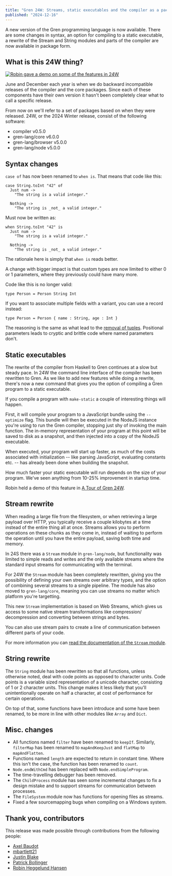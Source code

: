 ```yaml
---
title: "Gren 24W: Streams, static executables and the compiler as a package"
published: "2024-12-16"
---
```


A new version of the Gren programming language is now available. There are some changes in syntax, an option for compiling to a static executable, a rewrite of the Stream and String modules and parts of the compiler are now available in package form.

## What is this 24W thing?

[![Robin gave a demo on some of the features in 24W](https://img.youtube.com/vi/eNx-2jSbejI/0.jpg)](https://www.youtube.com/watch?v=eNx-2jSbejI)

June and December each year is when we do backward incompatible releases of the compiler and the core packages. Since each of these components have their own version
it hasn't been completely clear what to call a specific release.

From now on we'll refer to a set of packages based on when they were released. 24W, or the 2024 Winter release, consist of the following software:

* compiler v0.5.0
* gren-lang/core v6.0.0
* gren-lang/browser v5.0.0
* gren-lang/node v5.0.0

## Syntax changes

`case of` has now been renamed to `when is`. That means that code like this:

```gren
case String.toInt "42" of
  Just num ->
    "The string is a valid integer."

  Nothing ->
    "The string is _not_ a valid integer."
```

Must now be written as:

```gren
when String.toInt "42" is
  Just num ->
    "The string is a valid integer."

  Nothing ->
    "The string is _not_ a valid integer."
```

The rationale here is simply that `when is` reads better.

A change with bigger impact is that custom types are now limited to either 0 or 1 parameters, where they previously could have many more.

Code like this is no longer valid:

```gren
type Person = Person String Int
```

If you want to associate multiple fields with a variant, you can use a record instead:

```gren
type Person = Person { name : String, age : Int }
```

The reasoning is the same as what lead to the [removal of tuples](https://youtu.be/Sl9HHo1qDk0?si=wiJjSEMyl0f6HqTn). Positional parameters
leads to cryptic and brittle code where named parameters don't.

## Static executables

The rewrite of the compiler from Haskell to Gren continues at a slow but steady pace. In 24W the command line interface
of the compiler has been rewritten to Gren. As we like to add new features while doing a rewrite, there's now a new command that gives you the
option of compiling a Gren program to a static executable.

If you compile a program with `make-static` a couple of interesting things will happen.

First, it will compile your program to a JavaScript bundle using the `--optimize` flag. This bundle will then be executed in the NodeJS
instance you're using to run the Gren compiler, stopping just shy of invoking the main function. The in-memory representation of your
program at this point will be saved to disk as a snapshot, and then injected into a copy of the NodeJS executable.

When executed, your program will start up faster, as much of the costs associated with initialization -- like parsing
JavaScript, evaluating constants etc. -- has already been done when building the snapshot.

How much faster your static executable will run depends on the size of your program. We've seen anything from 10-25% improvement in startup time.

Robin held a demo of this feature in [A Tour of Gren 24W](https://www.youtube.com/watch?v=eNx-2jSbejI&t=1080s).

## Stream rewrite

When reading a large file from the filesystem, or when retrieving a large payload over HTTP, you typically receive a couple kilobytes at a time instead of the entire thing all at once.
Streams allows you to perform operations on these chunks as they come in, instead of waiting to perform the operation until you have the entire payload, saving both time and memory.

In 24S there was a `Stream` module in `gren-lang/node`, but functionality was limited to simple reads and writes and the only available streams where the standard input streams for communicating with the terminal.

For 24W the `Stream` module has been completely rewritten, giving you the possibility of defining your own streams over arbitrary types, and the option of combining several streams to a single pipeline.
The module has also moved to `gren-lang/core`, meaning you can use streams no matter which platform you're targetting.

This new `Stream` implementation is based on Web Streams, which gives us access to some native stream transformations like compression/
decompression and converting between strings and bytes.

You can also use stream pairs to create a line of communication between different parts of your code.

For more information you can [read the documentation of the `Stream` module](https://packages.gren-lang.org/package/gren-lang/core/version/6.0.0/module/Stream).

## String rewrite

The `String` module has been rewritten so that all functions, unless otherwise noted, deal with code points as opposed
to character units. Code points is a variable sized representation of a unicode character, consisting of 1 or 2 character units.
This change makes it less likely that you'll unintentionally operate on half a character, at cost of performance for certain
operations.

On top of that, some functions have been introduce and some have been renamed, to be more in line with other modules like
`Array` and `Dict`.

## Misc. changes

* All functions named `filter` have been renamed to `keepIf`. Similarly, `filterMap` has been
renamed to `mapAndKeepJust` and `flatMap` to `mapAndFlatten`.
* Functions named `length` are expected to return in constant time. Where this isn't the case, the function
has been renamed to `count`.
* `Node.endWithCmd` has been replaced with `Node.endSimpleProgram`.
* The time-travelling debugger has been removed.
* The `ChildProcess` module has seen some incremental changes to fix a design mistake and to support streams for communication between processes.
* The `FileSystem` module now has functions for opening files as streams.
* Fixed a few sourcemapping bugs when compiling on a Windows system.

## Thank you, contributors

This release was made possible through contributions from the following people:

* [Axel Baudot](https://github.com/axelbdt)
* [mbartlett21](https://github.com/mbartlett21)
* [Justin Blake](https://github.com/blaix)
* [Patrick Bollinger](https://github.com/pjbollinger)
* [Robin Heggelund Hansen](https://github.com/robinheghan)
